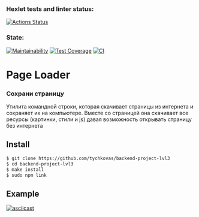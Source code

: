 ### Hexlet tests and linter status:
[![Actions Status](https://github.com/tychkovas/backend-project-lvl3/workflows/hexlet-check/badge.svg)](https://github.com/tychkovas/backend-project-lvl3/actions)

### State:
[![Maintainability](https://api.codeclimate.com/v1/badges/90514effad227fe7da1e/maintainability)](https://codeclimate.com/github/tychkovas/backend-project-lvl3/maintainability) [![Test Coverage](https://api.codeclimate.com/v1/badges/90514effad227fe7da1e/test_coverage)](https://codeclimate.com/github/tychkovas/backend-project-lvl3/test_coverage) [![CI](https://github.com/tychkovas/backend-project-lvl3/actions/workflows/nodejs.yml/badge.svg)](https://github.com/tychkovas/backend-project-lvl3/actions/workflows/nodejs.yml)
# Page Loader
### Сохрани страницу

Утилита командной строки, которая скачивает страницы из интернета и сохраняет их на компьютере. Вместе со страницей она скачивает все ресурсы (картинки, стили и js) давая возможность открывать страницу без интернета

## Install

```sh
$ git clone https://github.com/tychkovas/backend-project-lvl3
$ cd backend-project-lvl3
$ make install
$ sudo npm link
```

## Example 
[![asciicast](https://asciinema.org/a/WC7tTEDGzMRXwZMgvcorfEWVU.svg)](https://asciinema.org/a/WC7tTEDGzMRXwZMgvcorfEWVU)